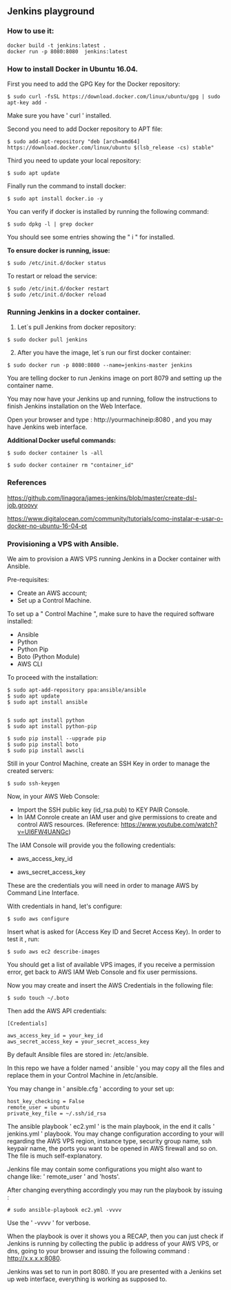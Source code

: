 ## Jenkins playground

### How to use it:

```
docker build -t jenkins:latest .
docker run -p 8080:8080  jenkins:latest
```

### How to install Docker in Ubuntu 16.04.

First you need to add the GPG Key for the Docker repository:

```
$ sudo curl -fsSL https://download.docker.com/linux/ubuntu/gpg | sudo apt-key add -
```
Make sure you have ' curl ' installed.

Second you need to add Docker repository to APT file:

```
$ sudo add-apt-repository "deb [arch=amd64] https://download.docker.com/linux/ubuntu $(lsb_release -cs) stable"
```

Third you need to update your local repository:

```
$ sudo apt update
```

Finally run the command to install docker:

```
$ sudo apt install docker.io -y
```

You can verify if docker is installed by running the following command:

```
$ sudo dpkg -l | grep docker
```

You should see some entries showing the " i " for installed.

**To ensure docker is running, issue:**

```
$ sudo /etc/init.d/docker status
```

To restart or reload the service:

```
$ sudo /etc/init.d/docker restart
$ sudo /etc/init.d/docker reload
```

### Running  Jenkins in a docker container.

1) Let´s pull Jenkins from docker repository:

```
$ sudo docker pull jenkins
```

2) After you have the image, let´s run our first docker container:

```
$ sudo docker run -p 8080:8080 --name=jenkins-master jenkins
```

You are telling docker to run Jenkins image on port 8079 and setting up the container name.

You may now have your Jenkins up and running, follow the instructions to finish Jenkins installation on the Web Interface.

Open your browser and type : http://yourmachineip:8080 , and you may have Jenkins web interface.


**Additional Docker useful commands:**

```
$ sudo docker container ls -all

$ sudo docker container rm "container_id"

```


### References

https://github.com/linagora/james-jenkins/blob/master/create-dsl-job.groovy

https://www.digitalocean.com/community/tutorials/como-instalar-e-usar-o-docker-no-ubuntu-16-04-pt


### Provisioning a VPS with Ansible.

We aim to provision a AWS VPS running Jenkins in a Docker container with Ansible.

Pre-requisites:

- Create an AWS account;
- Set up a Control Machine.

To set up a " Control Machine ", make sure to have the required software installed:

- Ansible
- Python
- Python Pip
- Boto (Python Module)
- AWS CLI

To proceed with the installation:

```
$ sudo apt-add-repository ppa:ansible/ansible
$ sudo apt update
$ sudo apt install ansible


$ sudo apt install python
$ sudo apt install python-pip

$ sudo pip install --upgrade pip
$ sudo pip install boto
$ sudo pip install awscli
```

Still in your Control Machine, create an SSH Key in order to manage the created servers:

```
$ sudo ssh-keygen
```

Now, in your AWS Web Console:

- Import the SSH public key (id_rsa.pub) to KEY PAIR Console.
- In IAM Conrole create an IAM user and give permissions to create and control AWS resources. (Reference: https://www.youtube.com/watch?v=Ul6FW4UANGc)

The IAM Console will provide you the following credentials:

- aws_access_key_id

- aws_secret_access_key

These are the credentials you will need in order to manage AWS by Command Line Interface.

With credentials in hand, let's configure:

```
$ sudo aws configure
```

Insert what is asked for (Access Key ID and Secret Access Key). In order to test it , run:

```
$ sudo aws ec2 describe-images
```

You should get a list of available VPS images, if you receive a permission error, get back to AWS IAM Web Console and fix user permissions.


Now you may create and insert the AWS Credentials in the following file:

```
$ sudo touch ~/.boto

```
Then add the AWS API credentials:

```
[Credentials]

aws_access_key_id = your_key_id
aws_secret_access_key = your_secret_access_key
```


By default Ansible files are stored in: /etc/ansible.

In this repo we  have a folder named ' ansible ' you may copy all the files and replace them in your Control Machine in /etc/ansible.

You may change in ' ansible.cfg ' according to your set up:

```
host_key_checking = False
remote_user = ubuntu
private_key_file = ~/.ssh/id_rsa
```

The ansible playbook ' ec2.yml ' is the main playbook, in the end it calls ' jenkins.yml ' playbook. You may change configuration according to your will regarding the AWS VPS region, instance type, security group name, ssh keypair name, the ports you want to be opened in AWS firewall and so on. The file is much self-explanatory.

Jenkins file may contain some configurations you might also want to change like:  ' remote_user ' and 'hosts'.

After changing everything accordingly you may run the playbook by issuing :

```
# sudo ansible-playbook ec2.yml -vvvv
```

Use the ' -vvvv ' for verbose.

When the playbook is over it shows you a RECAP, then you can just check if Jenkins is running by collecting the public ip address of your AWS VPS, or dns, going to your browser and issuing the following command : http://x.x.x.x:8080.

Jenkins was set to run in port 8080. If you are presented with a Jenkins set up web interface, everything is working as supposed to.


